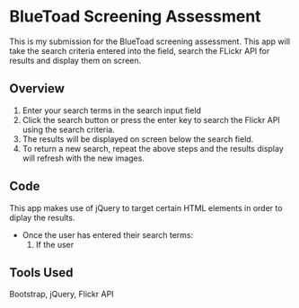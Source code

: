 # BlueToad Screening Assessment

This is my submission for the BlueToad screening assessment. This app will take the search criteria entered into the field, search the FLickr API for results and display them on screen.

## Overview

1. Enter your search terms in the search input field
2. Click the search button or press the enter key to search the Flickr API using the search criteria.
3. The results will be displayed on screen below the search field.
4. To return a new search, repeat the above steps and the results display will refresh with the new images.

## Code

This app makes use of jQuery to target certain HTML elements in order to diplay the results.

* Once the user has entered their search terms:
    1. If the user 

## Tools Used

Bootstrap, jQuery, Flickr API